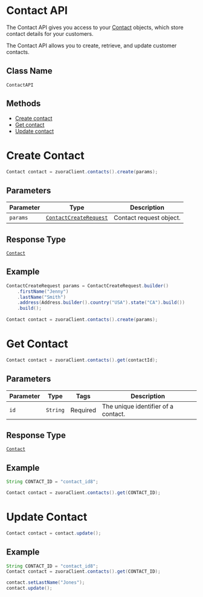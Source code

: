 # Contact API

The Contact API gives you access to your [Contact](/doc/models/contact.md) objects, which store contact details for your customers.

The Contact API allows you to create, retrieve, and update customer contacts. 

## Class Name

`ContactAPI`

## Methods

* [Create contact](/doc/contact-api.md#create-contact)
* [Get contact](/doc/contact-api.md#get-contact)
* [Update contact](/doc/contact-api.md#update-contact)


# Create Contact

```java
Contact contact = zuoraClient.contacts().create(params);
```

## Parameters

| Parameter | Type | Description |
|  --- | --- | --- |
| `params` | [`ContactCreateRequest`](/doc/models/contact-create-request.md) | Contact request object. |

## Response Type

[`Contact`](/doc/models/contact.md)

## Example

```java
ContactCreateRequest params = ContactCreateRequest.builder()
    .firstName("Jenny")
    .lastName("Smith")
    .address(Address.builder().country("USA").state("CA").build())
    .build();
  
Contact contact = zuoraClient.contacts().create(params);
```

# Get Contact

```java
Contact contact = zuoraClient.contacts().get(contactId);
```

## Parameters

| Parameter | Type | Tags | Description |
|  --- | --- | --- | --- |
| `id` | `String` | Required | The unique identifier of a contact. |


## Response Type

[`Contact`](/doc/models/contact.md)


## Example 

```java
String CONTACT_ID = "contact_id8";

Contact contact = zuoraClient.contacts().get(CONTACT_ID);
```


# Update Contact

```java
Contact contact = contact.update();
```

[comment]: <> (## Parameters)

[comment]: <> (| Parameter | Type | Tags | Description |)

[comment]: <> (|  --- | --- | --- | --- |)

[comment]: <> (| `contact` | `Contact` | Required | The hydrated `Contact` object you wish to update. |)


## Example 

```java
String CONTACT_ID = "contact_id8";
Contact contact = zuoraClient.contacts().get(CONTACT_ID);

contact.setLastName("Jones");
contact.update();
```


